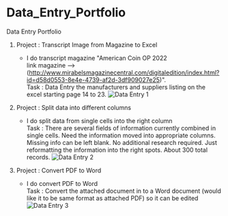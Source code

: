 # Data_Entry_Portfolio
Data Entry Portfolio

1. Project : Transcript Image from Magazine to Excel <br>
   - I do transcript magazine "American Coin OP 2022 <br> 
   link magazine --> (http://www.mirabelsmagazinecentral.com/digitaledition/index.html?id=d58d0553-8e4e-4739-af2d-3df909027e25)". <br>
   Task : Data Entry the manufacturers and suppliers listing on the excel starting page 14 to 23.
   ![Data Entry 1](https://user-images.githubusercontent.com/64148241/158172681-3e0f78e2-4b2b-4d98-86a7-10ce6353b2d6.png)
   
2. Project : Split data into different columns <br>
   - I do split data from single cells into the right column <br>
   Task : There are several fields of information currently combined in single cells. Need the information moved into appropriate columns. Missing info can be left blank. No     additional research required. Just reformatting the information into the right spots. About 300 total records.
   ![Data Entry 2](https://user-images.githubusercontent.com/64148241/158311181-df1eb221-c1d8-4e5f-a678-f963d7215c33.png)
   
3. Project : Convert PDF to Word <br>
   - I do convert PDF to Word <br>
   Task : Convert the attached document in to a Word document (would like it to be same format as attached PDF) so it can be edited
   ![Data Entry 3](https://user-images.githubusercontent.com/64148241/158718254-a36f3e25-ac32-4397-882e-5ba870528e78.png)


   

   
